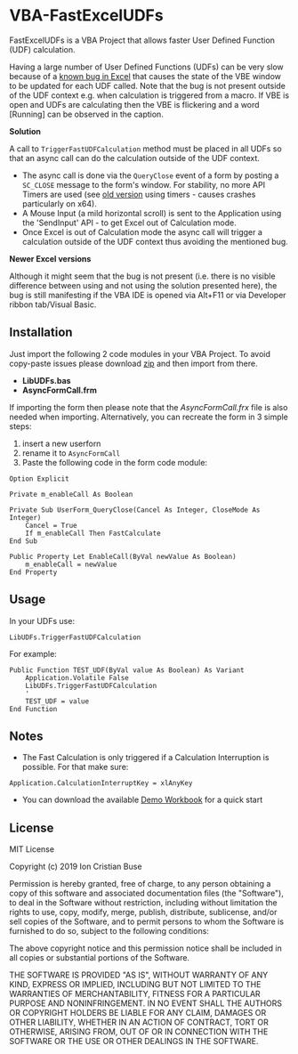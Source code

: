 # VBA-FastExcelUDFs

FastExcelUDFs is a VBA Project that allows faster User Defined Function (UDF) calculation.

Having a large number of User Defined Functions (UDFs) can be very slow because of a [known bug in Excel](https://fastexcel.wordpress.com/2011/06/13/writing-efficient-vba-udfs-part-3-avoiding-the-vbe-refresh-bug/) that causes the state of the VBE window to be updated for each UDF called. Note that the bug is not present outside of the UDF context e.g. when calculation is triggered from a macro. If VBE is open and UDFs are calculating then the VBE is flickering and a word [Running] can be observed in the caption.

**Solution**

A call to ```TriggerFastUDFCalculation``` method must be placed in all UDFs so that an async call can do the calculation outside of the UDF context.
- The async call is done via the ```QueryClose``` event of a form by posting a ```SC_CLOSE``` message to the form's window. For stability, no more API Timers are used (see [old version](https://github.com/cristianbuse/VBA-FastExcelUDFs/tree/a196f1bf830d4e9e6fb0a14cdd81462bffcc0433) using timers - causes crashes particularly on x64).
- A Mouse Input (a mild horizontal scroll) is sent to the Application using the 'SendInput' API - to get Excel out of Calculation mode.
- Once Excel is out of Calculation mode the async call will trigger a calculation outside of the UDF context thus avoiding the mentioned bug.

**Newer Excel versions**

Although it might seem that the bug is not present (i.e. there is no visible difference between using and not using the solution presented here), the bug is still manifesting if the VBA IDE is opened via Alt+F11 or via Developer ribbon tab/Visual Basic.


## Installation

Just import the following 2 code modules in your VBA Project. To avoid copy-paste issues please download [zip](https://github.com/cristianbuse/VBA-FastExcelUDFs/archive/refs/heads/master.zip) and then import from there.

* **LibUDFs.bas**  
* **AsyncFormCall.frm**

If importing the form then please note that the *AsyncFormCall.frx* file is also needed when importing. Alternatively, you can recreate the form in 3 simple steps:
1) insert a new userforn
2) rename it to ```AsyncFormCall```
3) Paste the following code in the form code module:  
```VBA
Option Explicit

Private m_enableCall As Boolean

Private Sub UserForm_QueryClose(Cancel As Integer, CloseMode As Integer)
    Cancel = True
    If m_enableCall Then FastCalculate
End Sub

Public Property Let EnableCall(ByVal newValue As Boolean)
    m_enableCall = newValue
End Property
```

## Usage
In your UDFs use:  
```VBA
LibUDFs.TriggerFastUDFCalculation
```
For example:  
```VBA
Public Function TEST_UDF(ByVal value As Boolean) As Variant
    Application.Volatile False
    LibUDFs.TriggerFastUDFCalculation
    '
    TEST_UDF = value
End Function
```

## Notes
* The Fast Calculation is only triggered if a Calculation Interruption is possible. For that make sure:  
```VBA
Application.CalculationInterruptKey = xlAnyKey
```
* You can download the available [Demo Workbook](https://github.com/cristianbuse/VBA-FastExcelUDFs/blob/master/VBA%20FastExcelUDFs_DEMO.xlsm) for a quick start

## License
MIT License

Copyright (c) 2019 Ion Cristian Buse

Permission is hereby granted, free of charge, to any person obtaining a copy of this software and associated documentation files (the "Software"), to deal in the Software without restriction, including without limitation the rights to use, copy, modify, merge, publish, distribute, sublicense, and/or sell copies of the Software, and to permit persons to whom the Software is furnished to do so, subject to the following conditions:

The above copyright notice and this permission notice shall be included in all copies or substantial portions of the Software.

THE SOFTWARE IS PROVIDED "AS IS", WITHOUT WARRANTY OF ANY KIND, EXPRESS OR IMPLIED, INCLUDING BUT NOT LIMITED TO THE WARRANTIES OF MERCHANTABILITY, FITNESS FOR A PARTICULAR PURPOSE AND NONINFRINGEMENT. IN NO EVENT SHALL THE AUTHORS OR COPYRIGHT HOLDERS BE LIABLE FOR ANY CLAIM, DAMAGES OR OTHER LIABILITY, WHETHER IN AN ACTION OF CONTRACT, TORT OR OTHERWISE, ARISING FROM, OUT OF OR IN CONNECTION WITH THE SOFTWARE OR THE USE OR OTHER DEALINGS IN THE SOFTWARE.
